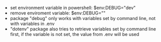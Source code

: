 - set environment variable in powershell: $env:DEBUG="dev"
- remove enviroment variable: $env:DEBUG=""
- package "debug" only works with variables set by command line, not with variables in .env 
- "dotenv" package also tries to retrieve variables set by command line first, if the variable is not set, the value from .env will be used